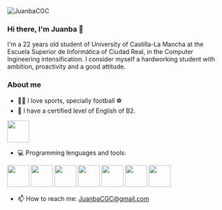 
 <img src="https://komarev.com/ghpvc/?username=JuanbaCGC" alt="JuanbaCGC" />

### Hi there, I'm Juanba 👋

I'm a 22 years old student of University of Castilla-La Mancha at the Escuela Superior de Informática of Ciudad Real, in the Computer Ingineering intensification. I consider myself a hardworking student with ambition, proactivity and a good attitude.

### About me 
- 🙋‍♂️ I love sports, specially football ⚽
- 🏴󠁧󠁢󠁥󠁮󠁧󠁿 I have a certified level of English of B2.

<code><a target="_blank"><img height="50" src="https://www.academiaemprende.com/aulavirtual/pluginfile.php/25/course/overviewfiles/B2-INGLES.jpg"></a></code>

- 💻 Programming lenguages and tools:

<code><a target="_blank"><img height="50" src="https://image.flaticon.com/icons/png/512/518/518713.png"></a></code>
<code><a target="_blank"><img height="50" src="https://elblogdecodigo.files.wordpress.com/2014/12/java_logo.png"></a></code>
<code><a target="_blank"><img height="50" src="https://img.icons8.com/color/452/c-programming.png"></a></code>
<code><a target="_blank"><img height="50" src="https://img2.freepng.es/20180408/pew/kisspng-the-c-programming-language-computer-icons-comput-programming-5acadc2dec0be9.0824244915232440779669.jpg"></a></code>
<code><a target="_blank"><img height="50" src="https://img.icons8.com/color/452/python.png"></a></code>
<code><a target="_blank"><img height="50" src="https://i.pinimg.com/originals/07/90/ab/0790ab2e4e0e578223367ac5e7bbe19d.jpg"></a></code>
<code><a target="_blank"><img height="50" src="https://img.icons8.com/color/452/visual-studio-2019.png"></a></code>

- 📫 How to reach me: JuanbaCGC@gmail.com
